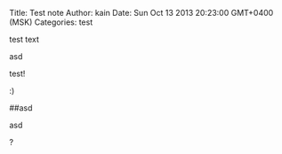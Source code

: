 Title: Test note
Author: kain
Date: Sun Oct 13 2013 20:23:00 GMT+0400 (MSK)
Categories: test

test text

asd

test!

:)

##asd

asd

?


